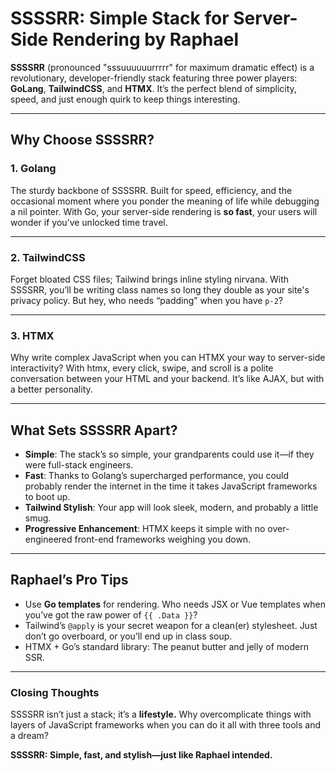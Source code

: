 # SSSSRR: Simple Stack for Server-Side Rendering by Raphael

**SSSSRR** (pronounced "sssuuuuuurrrrr" for maximum dramatic effect) is a revolutionary, developer-friendly stack featuring three power players: **GoLang**, **TailwindCSS**, and **HTMX**. It’s the perfect blend of simplicity, speed, and just enough quirk to keep things interesting.

---

## Why Choose SSSSRR?  

### 1. **Golang**  
The sturdy backbone of SSSSRR. Built for speed, efficiency, and the occasional moment where you ponder the meaning of life while debugging a nil pointer. With Go, your server-side rendering is **so fast**, your users will wonder if you’ve unlocked time travel.  

---

### 2. **TailwindCSS**  
Forget bloated CSS files; Tailwind brings inline styling nirvana. With SSSSRR, you’ll be writing class names so long they double as your site's privacy policy. But hey, who needs “padding” when you have `p-2`?  

---

### 3. **HTMX**  
Why write complex JavaScript when you can HTMX your way to server-side interactivity? With htmx, every click, swipe, and scroll is a polite conversation between your HTML and your backend. It’s like AJAX, but with a better personality.  

---

## What Sets SSSSRR Apart?

- **Simple**: The stack’s so simple, your grandparents could use it—if they were full-stack engineers.  
- **Fast**: Thanks to Golang’s supercharged performance, you could probably render the internet in the time it takes JavaScript frameworks to boot up.  
- **Tailwind Stylish**: Your app will look sleek, modern, and probably a little smug.  
- **Progressive Enhancement**: HTMX keeps it simple with no over-engineered front-end frameworks weighing you down.  

---

## Raphael’s Pro Tips  
- Use **Go templates** for rendering. Who needs JSX or Vue templates when you’ve got the raw power of `{{ .Data }}`?  
- Tailwind’s `@apply` is your secret weapon for a clean(er) stylesheet. Just don’t go overboard, or you’ll end up in class soup.  
- HTMX + Go’s standard library: The peanut butter and jelly of modern SSR.  

---

### Closing Thoughts  
SSSSRR isn’t just a stack; it’s a **lifestyle.** Why overcomplicate things with layers of JavaScript frameworks when you can do it all with three tools and a dream?  

**SSSSRR: Simple, fast, and stylish—just like Raphael intended.**  

